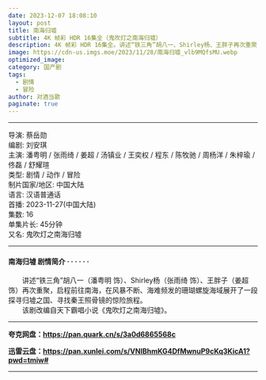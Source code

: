 ```yaml
---
date: 2023-12-07 18:08:10
layout: post
title: 南海归墟
subtitle: 4K 帧彩 HDR 16集全（鬼吹灯之南海归墟）
description: 4K 帧彩 HDR 16集全。讲述“铁三角”胡八一、Shirley杨、王胖子再次重聚，启程前往南海，在风暴不断、海难频发的珊瑚螺旋海域展开了一段探寻归墟之国、寻找秦王照骨镜的惊险旅程。...
image: https://cdn-us.imgs.moe/2023/11/28/南海归墟_vlb9MQfsMU.webp
optimized_image: 
category: 国产剧
tags:
  - 剧情
  - 冒险
author: 对酒当歌
paginate: true
---
```


---

导演: 蔡岳勋  
编剧: 刘安琪  
主演: 潘粤明 / 张雨绮 / 姜超 / 汤镇业 / 王奕权 / 程东 / 陈牧驰 / 周杨洋 / 朱梓瑜 / 佟磊 / 舒耀瑄  
类型: 剧情 / 动作 / 冒险  
制片国家/地区: 中国大陆  
语言: 汉语普通话  
首播: 2023-11-27(中国大陆)  
集数: 16  
单集片长: 45分钟  
又名: 鬼吹灯之南海归墟  

---

#### 南海归墟 剧情简介 · · · · · ·

　　讲述“铁三角”胡八一（潘粤明 饰）、Shirley杨（张雨绮 饰）、王胖子（姜超 饰）再次重聚，启程前往南海，在风暴不断、海难频发的珊瑚螺旋海域展开了一段探寻归墟之国、寻找秦王照骨镜的惊险旅程。  
　　该剧改编自天下霸唱小说《鬼吹灯之南海归墟》。  

---

**夸克网盘：<https://pan.quark.cn/s/3a0d6865568c>**

**迅雷云盘：<https://pan.xunlei.com/s/VNlBhmKG4DfMwnuP9cKq3KicA1?pwd=tmiw#>**

---
